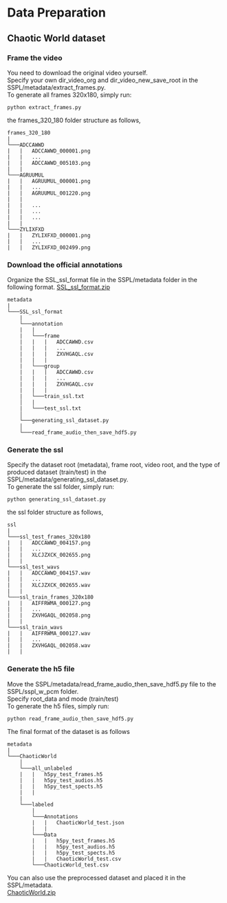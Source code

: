 # Data Preparation
## Chaotic World dataset
### Frame the video
You need to download the original video yourself.<br>
Specify your own dir_video_org and dir_video_new_save_root in the SSPL/metadata/extract_frames.py.<br>
To generate all frames 320x180, simply run:
```
python extract_frames.py
```
the frames_320_180 folder structure as follows,
```
frames_320_180
|
└───ADCCAWWD
|   |   ADCCAWWD_000001.png
|   |   ...
|   |   ADCCAWWD_005103.png
|   |   
└───AGRUUMUL
|   |   AGRUUMUL_000001.png
|   |   ...
|   |   AGRUUMUL_001220.png
|   |   
|   |   ...
|   |   ...
|   |   ...
|   |   
└───ZYLIXFXD
|   |   ZYLIXFXD_000001.png
|   |   ...
|   |   ZYLIXFXD_002499.png
```
### Download the official annotations
Organize the SSL_ssl_format file in the SSPL/metadata folder in the following format.
[SSL_ssl_format.zip](https://drive.google.com/file/d/1nE_17zGhEx4aIKv_8WVltyUWydEO2-d6/view?usp=drive_link)
```
metadata
|
└───SSL_ssl_format
    |
    └───annotation
    |   |
    |   └───frame
    |   |   |   ADCCAWWD.csv
    |   |   |   ...
    |   |   |   ZXVHGAQL.csv
    |   |   |
    |   └───group
    |   |   |   ADCCAWWD.csv
    |   |   |   ...
    |   |   |   ZXVHGAQL.csv
    |   |   |   
    |   └───train_ssl.txt
    │   |
    |   └───test_ssl.txt
    │
    └───generating_ssl_dataset.py
    │
    └───read_frame_audio_then_save_hdf5.py
```

### Generate the ssl
Specify the dataset root (metadata), frame root, video root, and the type of produced dataset (train/test) in the SSPL/metadata/generating_ssl_dataset.py.<br>
To generate the ssl folder, simply run:
```
python generating_ssl_dataset.py
```
the ssl folder structure as follows,
```
ssl
|
└───ssl_test_frames_320x180
|   |   ADCCAWWD_004157.png
|   |   ...
|   |   XLCJZXCK_002655.png
|   |   
└───ssl_test_wavs
|   |   ADCCAWWD_004157.wav
|   |   ...
|   |   XLCJZXCK_002655.wav
|   |   
└───ssl_train_frames_320x180
|   |   AIFFRWMA_000127.png
|   |   ...
|   |   ZXVHGAQL_002058.png
|   |   
└───ssl_train_wavs
|   |   AIFFRWMA_000127.wav
|   |   ...
|   |   ZXVHGAQL_002058.wav
|   |   
```

### Generate the h5 file
Move the SSPL/metadata/read_frame_audio_then_save_hdf5.py file to the SSPL/sspl_w_pcm folder.<br>
Specify root_data and mode (train/test)<br>
To generate the h5 files, simply run:
```
python read_frame_audio_then_save_hdf5.py
```
The final format of the dataset is as follows
```
metadata
|
└───ChaoticWorld
    │
    └───all_unlabeled
    |   |   h5py_test_frames.h5
    |   |   h5py_test_audios.h5
    |   |   h5py_test_spects.h5
    |   |
    |
    └───labeled
        |
        └───Annotations
        |   |   ChaoticWorld_test.json
        |   |
        └───Data
        |   |   h5py_test_frames.h5
        |   |   h5py_test_audios.h5
        |   |   h5py_test_spects.h5
        |   |   ChaoticWorld_test.csv
        └───ChaoticWorld_test.csv
```
You can also use the preprocessed dataset and placed it in the SSPL/metadata.<br>
[ChaoticWorld.zip](https://drive.google.com/file/d/12cDq-_KjnAsCJZXJF5DZb72zVY4hi0nW/view?usp=drive_link)
